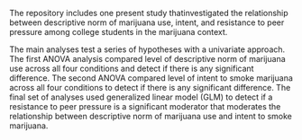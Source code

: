The repository includes one present study thatinvestigated the relationship between descriptive norm of marijuana use, intent, and resistance to peer pressure among college students in the marijuana context. 

The main analyses test a series of hypotheses with a univariate approach. The first ANOVA analysis compared level of descriptive norm of marijuana use across all four conditions and detect if there is any significant difference. The second ANOVA compared level of intent to smoke marijuana across all four conditions to detect if there is any significant difference. The final set of analyses used generalized linear model (GLM) to detect if a resistance to peer pressure is a significant moderator that moderates the relationship between descriptive norm of marijuana use and intent to smoke marijuana. 



